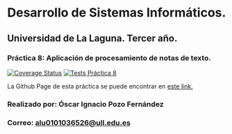 # Desarrollo de Sistemas Informáticos.
## Universidad de La Laguna. Tercer año.
### Práctica 8: Aplicación de procesamiento de notas de texto.

[![Coverage Status](https://coveralls.io/repos/github/ULL-ESIT-INF-DSI-2021/ull-esit-inf-dsi-20-21-prct08-filesystem-notes-app-MisterDesgraciao/badge.svg?branch=master)](https://coveralls.io/github/ULL-ESIT-INF-DSI-2021/ull-esit-inf-dsi-20-21-prct08-filesystem-notes-app-MisterDesgraciao?branch=master)
[![Tests Práctica 8](https://github.com/ULL-ESIT-INF-DSI-2021/ull-esit-inf-dsi-20-21-prct08-filesystem-notes-app-MisterDesgraciao/actions/workflows/node.js.yml/badge.svg?branch=master)](https://github.com/ULL-ESIT-INF-DSI-2021/ull-esit-inf-dsi-20-21-prct08-filesystem-notes-app-MisterDesgraciao/actions/workflows/node.js.yml)

La Github Page de esta práctica se puede encontrar en [este link.](https://ull-esit-inf-dsi-2021.github.io/ull-esit-inf-dsi-20-21-prct08-filesystem-notes-app-MisterDesgraciao/)

### Realizado por: Óscar Ignacio Pozo Fernández
### Correo: alu0101036526@ull.edu.es
